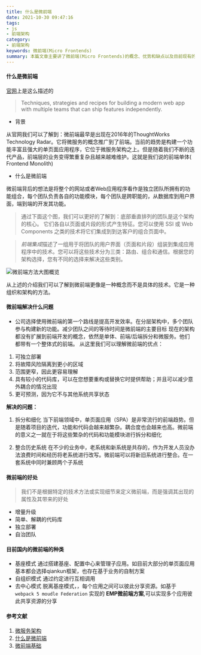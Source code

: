 ```yaml
---
title: 什么是微前端
date: 2021-10-30 09:47:16
tags:
- js
- 前端架构
category:
- 前端架构
keywords: 微前端(Micro Frontends)
summary: 本篇文章主要讲了微前端(Micro Frontends)的概念、优势和缺点以及目前现有的常用的微前端的库
---
```


#### 什么是微前端
[官网](https://micro-frontends.org/)上是这么描述的
> Techniques, strategies and recipes for building a modern web app with multiple teams that can ship features independently.
- 背景

从官网我们可以了解到：微前端最早是出现在2016年的ThoughtWorks Technology Radar。它将微服务的概念推广到了前端。当前的趋势是构建一个功能丰富且强大的单页面应用程序，它位于微服务架构之上。但是随着我们不断的迭代产品，前端层的业务变得繁重复杂且越来越难维护。这就是我们说的前端单体( Frontend Monolith)

- 什么是微前端

微前端背后的想法是将整个的网站或者Web应用程序看作是独立团队所拥有的功能组合，每个团队负责各自的功能模块，每个团队是跨职能的，从数据库到用户界面，端到端的开发其功能。

>通过下面这个图，我们可以更好的了解到：底部垂直排列的团队是这个架构的核心。
它们各自以页面或片段的形式产生特征。您可以使用 SSI 或 Web Components 之类的技术将它们集成到到达客户的组合页面中。

>*前端集成*描述了一组用于将团队的用户界面（页面和片段）组装到集成应用程序中的技术。您可以将这些技术分为三类：路由、组合和通信。根据您的架构选择，您有不同的选择来解决这些类别。

![微前端方法大图概览](https://drek4537l1klr.cloudfront.net/geers/Figures/CH01_F01_Geers.png)

从上述的介绍我们可以了解到微前端更像是一种概念而不是具体的技术。它是一种组织和架构的方法。

#### 微前端解决什么问题
- 公司选择使用微前端的第一个路线是提高开发效率。在分层架构中，多个团队参与构建新的功能。减少团队之间的等待时间是微前端的主要目标
现在的架构都没有扩展到前端开发的概念，依然是单体、前端/后端拆分和微服务。他们都带有一个整体式的前端。
从这里我们可以理解微前端的优点：
1. 可独立部署
2. 将故障风险隔离到更小的区域
3. 范围更窄，因此更容易理解
4. 具有较小的代码库，可以在您想要重构或替换它时提供帮助；并且可以减少意外耦合的情况出现
5. 更可预测，因为它不与其他系统共享状态

**解决的问题：**

1. 拆分和细化
    当下前端领域中，单页面应用（SPA）是非常流行的前端趋势。但是随着项目的迭代，功能和代码会越来越繁杂。耦合度也会越来也高。微前端的意义之一就在于将这些繁杂的代码和功能模块进行拆分和细化

2. 整合历史系统
    在不少的业务中，老系统和新系统是共存的，作为开发人员没办法浪费时间和经历将老系统进行改写。微前端可以将新旧系统进行整合。在一套系统中同时兼顾两个子系统

#### 微前端的好处
> 我们不是根据特定的技术方法或实现细节来定义微前端，而是强调其出现的属性及其带来的好处
- 增量升级
- 简单、解耦的代码库
- 独立部署
- 自治团队

#### 目前国内的微前端的种类
- 基座模式
    通过搭建基座、配置中心来管理子应用。如目前大部分的单页面应用基本都会选择qiankun框架，也存在基于业务的自制方案
- 自组织模式
    通过约定进行互相调用
- 去中心模式
    脱离基座模式，，每个应用之间可以彼此分享资源。如基于`webpack 5 moudle Federation` 实现的 **EMP微前端方案**,可以实现多个应用彼此共享资源的分享

#### 参考文献
1. [微服务架构](https://martinfowler.com/articles/microservices.html#CharacteristicsOfAMicroserviceArchitecture)
2. [什么是微前端](https://github.com/efoxTeam/emp/wiki/%E3%80%8A%E4%BB%80%E4%B9%88%E6%98%AF%E5%BE%AE%E5%89%8D%E7%AB%AF%E3%80%8B)
3. [微前端基础](https://martinfowler.com/articles/micro-frontends.html#IncrementalUpgrades)
